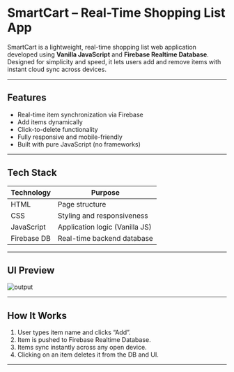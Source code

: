 # SmartCart – Real-Time Shopping List App

SmartCart is a lightweight, real-time shopping list web application developed using **Vanilla JavaScript** and **Firebase Realtime Database**. Designed for simplicity and speed, it lets users add and remove items with instant cloud sync across devices.

---

## Features

- Real-time item synchronization via Firebase
- Add items dynamically
- Click-to-delete functionality
- Fully responsive and mobile-friendly
- Built with pure JavaScript (no frameworks)

---

## Tech Stack

| Technology     | Purpose                        |
|----------------|--------------------------------|
| HTML           | Page structure                 |
| CSS            | Styling and responsiveness     |
| JavaScript     | Application logic (Vanilla JS) |
| Firebase DB    | Real-time backend database     |

---

## UI Preview

![output](https://github.com/user-attachments/assets/2f0c5473-c779-4bb6-bb5b-92d8df2c603c)


---

## How It Works

1. User types item name and clicks “Add”.
2. Item is pushed to Firebase Realtime Database.
3. Items sync instantly across any open device.
4. Clicking on an item deletes it from the DB and UI.

---
